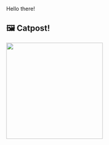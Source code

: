 Hello there!



## 🖼️ Catpost!

<sub>
    <img src="https://cdn2.thecatapi.com/images/7pg.gif" height="256">
</sub>

